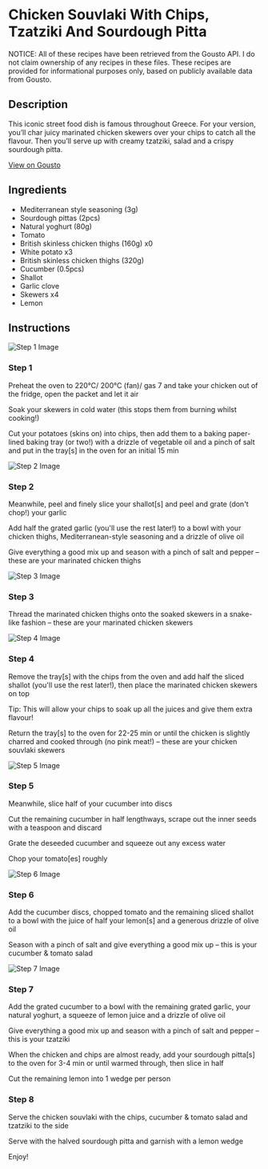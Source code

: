 # Chicken Souvlaki With Chips, Tzatziki And Sourdough Pitta

NOTICE: All of these recipes have been retrieved from the Gousto API. I do not claim ownership of any recipes in these files. These recipes are provided for informational purposes only, based on publicly available data from Gousto.

## Description

This iconic street food dish is famous throughout Greece. For your version, you’ll char juicy marinated chicken skewers over your chips to catch all the flavour. Then you’ll serve up with creamy tzatziki, salad and a crispy sourdough pitta. 


[View on Gousto](https://www.gousto.co.uk/recipes/cookbook/chicken-souvlaki-with-chips-tzatziki-and-sourdough-pitta)

## Ingredients

- Mediterranean style seasoning (3g)
- Sourdough pittas (2pcs)
- Natural yoghurt (80g)
- Tomato
- British skinless chicken thighs (160g) x0
- White potato x3
- British skinless chicken thighs (320g)
- Cucumber (0.5pcs)
- Shallot
- Garlic clove
- Skewers x4
- Lemon

## Instructions

![Step 1 Image](https://production-media.gousto.co.uk/cms/recipe-step-image/Step-1-1713879347078-x200.jpg)

### Step 1

Preheat the oven to 220°C/ 200°C (fan)/ gas 7 and take your chicken out of the fridge, open the packet and let it air

Soak your skewers in cold water (this stops them from burning whilst cooking!)

Cut your potatoes (skins on) into chips, then add them to a baking paper-lined baking tray (or two!) with a drizzle of vegetable oil and a pinch of salt and put in the tray[s] in the oven for an initial 15 min

![Step 2 Image](https://production-media.gousto.co.uk/cms/recipe-step-image/Step-2-1713879350483-x200.jpg)

### Step 2

Meanwhile, peel and finely slice your shallot[s] and peel and grate (don't chop!) your garlic

Add half the grated garlic (you'll use the rest later!) to a bowl with your chicken thighs, Mediterranean-style seasoning and a drizzle of olive oil

Give everything a good mix up and season with a pinch of salt and pepper – these are your marinated chicken thighs

![Step 3 Image](https://production-media.gousto.co.uk/cms/recipe-step-image/Step-3-1713879383602-x200.jpg)

### Step 3

Thread the marinated chicken thighs onto the soaked skewers in a snake-like fashion – these are your marinated chicken skewers

![Step 4 Image](https://production-media.gousto.co.uk/cms/recipe-step-image/Step-4-1713879387059-x200.jpg)

### Step 4

Remove the tray[s] with the chips from the oven and add half the sliced shallot (you'll use the rest later!), then place the marinated chicken skewers on top

Tip: This will allow your chips to soak up all the juices and give them extra flavour!

Return the tray[s] to the oven for 22-25 min or until the chicken is slightly charred and cooked through (no pink meat!) – these are your chicken souvlaki skewers

![Step 5 Image](https://production-media.gousto.co.uk/cms/recipe-step-image/Step-5-1713879390538-x200.jpg)

### Step 5

Meanwhile, slice half of your cucumber into discs

Cut the remaining cucumber in half lengthways, scrape out the inner seeds with a teaspoon and discard

Grate the deseeded cucumber and squeeze out any excess water

Chop your tomato[es] roughly

![Step 6 Image](https://production-media.gousto.co.uk/cms/recipe-step-image/Step-6-1713879395740-x200.jpg)

### Step 6

Add the cucumber discs, chopped tomato and the remaining sliced shallot to a bowl with the juice of half your lemon[s] and a generous drizzle of olive oil

Season with a pinch of salt and give everything a good mix up – this is your cucumber & tomato salad

![Step 7 Image](https://production-media.gousto.co.uk/cms/recipe-step-image/Step-7-1713879399652-x200.jpg)

### Step 7

Add the grated cucumber to a bowl with the remaining grated garlic, your natural yoghurt, a squeeze of lemon juice and a drizzle of olive oil

Give everything a good mix up and season with a pinch of salt and pepper – this is your tzatziki

When the chicken and chips are almost ready, add your sourdough pitta[s] to the oven for 3-4 min or until warmed through, then slice in half

Cut the remaining lemon into 1 wedge per person

### Step 8

Serve the chicken souvlaki with the chips, cucumber & tomato salad and tzatziki to the side

Serve with the halved sourdough pitta and garnish with a lemon wedge

Enjoy!

